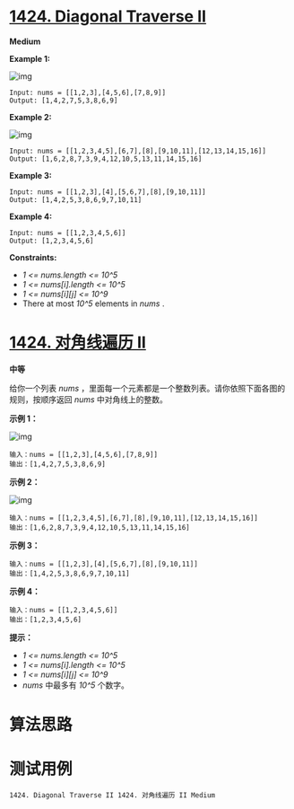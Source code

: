 # [1424. Diagonal Traverse II][enTitle]

**Medium**





**Example 1:** 

![img](https://assets.leetcode.com/uploads/2020/04/08/sample_1_1784.png)

```
Input: nums = [[1,2,3],[4,5,6],[7,8,9]]
Output: [1,4,2,7,5,3,8,6,9]

```

**Example 2:** 

![img](https://assets.leetcode.com/uploads/2020/04/08/sample_2_1784.png)

```
Input: nums = [[1,2,3,4,5],[6,7],[8],[9,10,11],[12,13,14,15,16]]
Output: [1,6,2,8,7,3,9,4,12,10,5,13,11,14,15,16]

```

**Example 3:** 

```
Input: nums = [[1,2,3],[4],[5,6,7],[8],[9,10,11]]
Output: [1,4,2,5,3,8,6,9,7,10,11]

```

**Example 4:** 

```
Input: nums = [[1,2,3,4,5,6]]
Output: [1,2,3,4,5,6]

```



**Constraints:** 

-  *1 <= nums.length <= 10^5*  
-  *1 <= nums[i].length <= 10^5*  
-  *1 <= nums[i][j] <= 10^9*  
- There at most  *10^5*  elements in  *nums* .


# [1424. 对角线遍历 II][cnTitle]

**中等**

给你一个列表  *nums*  ，里面每一个元素都是一个整数列表。请你依照下面各图的规则，按顺序返回  *nums*  中对角线上的整数。



**示例 1：** 

![img](https://assets.leetcode-cn.com/aliyun-lc-upload/uploads/2020/04/23/sample_1_1784.png)

```
输入：nums = [[1,2,3],[4,5,6],[7,8,9]]
输出：[1,4,2,7,5,3,8,6,9]

```

**示例 2：** 

![img](https://assets.leetcode-cn.com/aliyun-lc-upload/uploads/2020/04/23/sample_2_1784.png)

```
输入：nums = [[1,2,3,4,5],[6,7],[8],[9,10,11],[12,13,14,15,16]]
输出：[1,6,2,8,7,3,9,4,12,10,5,13,11,14,15,16]

```

**示例 3：** 

```
输入：nums = [[1,2,3],[4],[5,6,7],[8],[9,10,11]]
输出：[1,4,2,5,3,8,6,9,7,10,11]

```

**示例 4：** 

```
输入：nums = [[1,2,3,4,5,6]]
输出：[1,2,3,4,5,6]

```



**提示：** 

-  *1 <= nums.length <= 10^5*  
-  *1 <= nums[i].length <= 10^5*  
-  *1 <= nums[i][j] <= 10^9*  
-  *nums*  中最多有  *10^5*  个数字。




# 算法思路

# 测试用例
```
1424. Diagonal Traverse II 1424. 对角线遍历 II Medium
```

[enTitle]: https://leetcode.com/problems/diagonal-traverse-ii/
[cnTitle]: https://leetcode-cn.com/problems/diagonal-traverse-ii/
